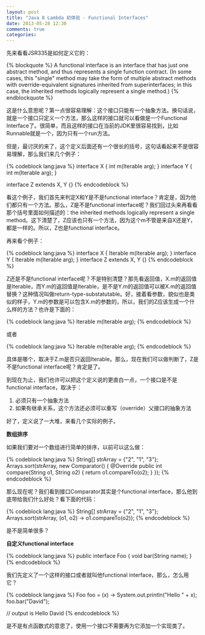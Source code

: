 ```yaml
---
layout: post
title: "Java 8 Lambda 初体验 - Functional Interfaces"
date: 2013-05-28 12:30
comments: true
categories: 
---
```


先来看看JSR335是如何定义它的：

{% blockquote %}
A functional interface is an interface that has just one abstract method, and thus represents a single function contract. (In some cases, this "single" method may take the form of multiple abstract methods with override-equivalent signatures inherited from superinterfaces; in this case, the inherited methods logically represent a single method.)
{% endblockquote %}


这是什么意思呢？第一点很容易理解：这个接口只能有一个抽象方法。换句话说，就是一个接口只定义一个方法，那么这样的接口就可以看做是一个Functional Interface了。很简单，而且这样的接口在当前的JDK里很容易找到，比如Runnable就是一个，因为只有一个run方法。


但是，最讨厌的来了，这个定义后面还有一个很长的括号，这句话看起来不是很容易理解，那么我们来几个例子：

{% codeblock lang:java %}
interface X { int m(Iterable<String> arg); }
interface Y { int m(Iterable<String> arg); }

interface Z extends X, Y {}
{% endcodeblock %}

看这个例子，我们首先来判定X和Y是不是functional interface？肯定是，因为他们都只有一个方法。那么，Z是不是functional interface呢？我们回过头来再看看那个括号里面如何描述的：the inherited methods logically represent a single method。这下清楚了，Z应该也只有一个方法，因为这个m不管是来自X还是Y，都是一样的。所以，Z也是functional interface。

再来看个例子：

{% codeblock lang:java %}
interface X { Iterable m(Iterable<String> arg); }
interface Y { Iterable<String> m(Iterable arg); }
interface Z extends X, Y {}
{% endcodeblock %}

Z还是不是functional interface呢？不是特别清楚？那先看返回值，X.m的返回值是Iterable，而Y.m的返回值是Iterable<String>，是不是Y.m的返回值可以被X.m的返回值替换？这种情况叫做return-type-substatutable。好，接着看参数，貌似也是类似的样子，Y.m的参数是可以包含X.m的参数的，所以，我们的Z应该生成一个什么样的方法？也许是下面的：

{% codeblock lang:java %}
Iterable m(Iterable arg);
{% endcodeblock %}

或者

{% codeblock lang:java %}
Iterable<String> m(Iterable arg);
{% endcodeblock %}

具体是哪个，取决于Z.m是否只返回Iterable<String>。那么，现在我们可以做判断了，Z是不是functional interface呢？肯定是了。


到现在为止，我们也许可以把这个定义说的更直白一点，一个接口是不是functional interface，取决于：
1. 必须只有一个抽象方法
2. 如果有继承关系，这个方法还必须可以重写（override）父接口的抽象方法

好了，定义说了一大堆，来看几个实际的例子。

**数组排序** 

如果我们要对一个数组进行简单的排序，以前可以这么做：

{% codeblock lang:java %}
String[] strArray = {"2", "1", "3"};
Arrays.sort(strArray, new Comparator<String>() {
            @Override
            public int compare(String o1, String o2) {
                return o1.compareTo(o2);
            }
        });
{% endcodeblock %}

那么现在呢？我们看到接口Comparator其实是个functional interface，那么他到底带给我们什么好处？看下面的代码：

{% codeblock lang:java %}
String[] strArray = {"2", "1", "3"};
Arrays.sort(strArray, (o1, o2) -> o1.compareTo(o2));
{% endcodeblock %}

是不是简单很多？

**自定义functional interface**

{% codeblock lang:java %}
public interface Foo {
    void bar(String name);
}
{% endcodeblock %}

我们先定义了一个这样的接口或者就叫他functional interface，那么，怎么用它？

{% codeblock lang:java %}
Foo foo = (x) -> System.out.println("Hello " + x);
foo.bar("David");

// output is Hello David
{% endcodeblock %}

是不是有点函数式的意思了，使用一个接口不需要再为它添加一个实现类了。
